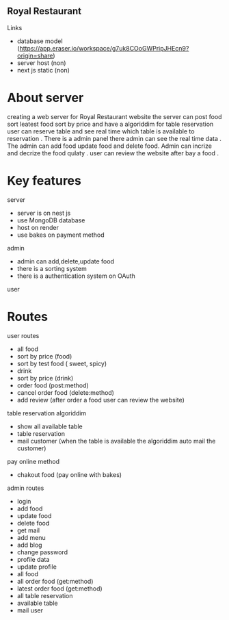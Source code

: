 ## Royal Restaurant

Links
- database model (https://app.eraser.io/workspace/g7uk8COoGWPripJHEcn9?origin=share)
- server host (non)
- next js static (non)

# About server
creating a web server for Royal Restaurant website the server can post food sort leatest food sort by price and have a algoriddim for table reservation 
user can reserve table and see real time which table is available to reservation . There is a admin panel there admin can see the real time data .
The admin can add food update food and delete food. Admin can incrize and decrize the food qulaty . user can review the website after bay a food .

# Key features

server
- server is on nest js
- use MongoDB database
- host on render
- use bakes on payment method

admin 
- admin can add,delete,update food
- there is a sorting system
- there is a authentication system on OAuth


user


# Routes

user routes
- all food
- sort by price (food)
- sort by test food ( sweet, spicy) 
- drink
- sort by price (drink)
- order food (post:method)
- cancel order food (delete:method)
- add review (after order a food user can review the website)

table reservation algoriddim
- show all available table
- table reservation
- mail customer (when the table is available the algoriddim auto mail the customer)

pay online method
- chakout food (pay online with bakes)


admin routes
- login
- add food
- update food
- delete food
- get mail
- add menu
- add blog
- change password
- profile data
- update profile
- all food
- all order food (get:method)
- latest order food (get:method)
- all table reservation
- available table
- mail user

